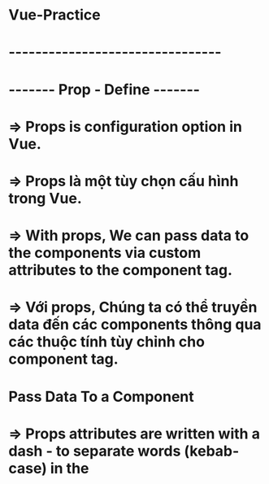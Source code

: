 # Vue-Practice

# --------------------------------
# ------- Prop - Define -------
# => Props is configuration option in Vue.
# => Props là một tùy chọn cấu hình trong Vue.

# => With props, We can pass data to the components via custom attributes to the component tag.
# => Với props, Chúng ta có thể truyền data đến các components thông qua các thuộc tính tùy chỉnh cho component tag.

# Pass Data To a Component
# => Props attributes are written with a dash - to separate words (kebab-case) in the <template> tag, 
# => Props attributes (Đạo cụ) được viết bằng dấu gạch ngang để phân tách các từ (kebab-case) trong <tempalte></tempalte> tag

# Receive Data Inside a Component
# => But kebab-case is not legal in JavaScript. So instead we need to write the attribute names as camelCase in JavaScript, and Vue understands this automatically!
# => Nhưng kebeb-case không đúng trong JavaScript. Vì vậy, thay vào đó chúng ta cần viết tên thuộc tính là camcelCase trong JavaScript, và Vue tự động hiểu.

# Boolean Props
# => We can achieve different functionality by passing props of different data types.
# => Chúng ta có thể đạt được các chức năng khác nhau bằng cách chuyển các props của các loại dữ liệu khác nhau

# => And we are able to define rules for how attributes are given when components are created from App.vue
# => Và chúng ta có thể định nghĩa các quy tắc về cách cung cấp các thuộc tính khi các components được tạo từ App.vue

# => To pass props with a data type different to String, we must write v-bind: in front of the attribute we want to pass
# => Để truyền props với kiểu dữ liệu khác string, chúng ta phải sử dụng v-bind: đằng trước thuộc tính chúng ta muốn truyền

# ------- Prop - Define -------



# --------------------------------



